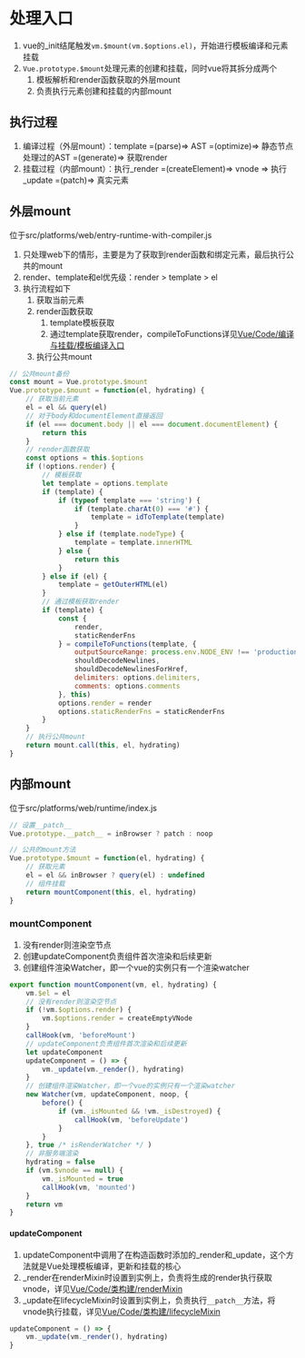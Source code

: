 # 处理入口
1. vue的_init结尾触发`vm.$mount(vm.$options.el)`，开始进行模板编译和元素挂载
2. `Vue.prototype.$mount`处理元素的创建和挂载，同时vue将其拆分成两个
   1. 模板解析和render函数获取的外层mount
   2. 负责执行元素创建和挂载的内部mount

## 执行过程

1. 编译过程（外层mount）：template =(parse)=> AST =(optimize)=> 静态节点处理过的AST =(generate)=> 获取render
2. 挂载过程（内部mount）：执行_render =(createElement)=> vnode => 执行_update =(patch)=> 真实元素

## 外层mount

位于src/platforms/web/entry-runtime-with-compiler.js

1. 只处理web下的情形，主要是为了获取到render函数和绑定元素，最后执行公共的mount
2. render、template和el优先级：render > template > el
3. 执行流程如下
   1. 获取当前元素
   2. render函数获取
      1. template模板获取
      2. 通过template获取render，compileToFunctions详见[Vue/Code/编译与挂载/模板编译入口](./02-模板编译入口.md)
   3. 执行公共mount

```js
// 公共mount备份
const mount = Vue.prototype.$mount
Vue.prototype.$mount = function(el, hydrating) {
    // 获取当前元素
    el = el && query(el)
    // 对于body和documentElement直接返回
    if (el === document.body || el === document.documentElement) {
        return this
    }
    // render函数获取
    const options = this.$options
    if (!options.render) {
        // 模板获取
        let template = options.template
        if (template) {
            if (typeof template === 'string') {
                if (template.charAt(0) === '#') {
                    template = idToTemplate(template)
                }
            } else if (template.nodeType) {
                template = template.innerHTML
            } else {
                return this
            }
        } else if (el) {
            template = getOuterHTML(el)
        }
        // 通过模板获取render
        if (template) {
            const {
                render,
                staticRenderFns
            } = compileToFunctions(template, {
                outputSourceRange: process.env.NODE_ENV !== 'production',
                shouldDecodeNewlines,
                shouldDecodeNewlinesForHref,
                delimiters: options.delimiters,
                comments: options.comments
            }, this)
            options.render = render
            options.staticRenderFns = staticRenderFns
        }
    }
    // 执行公共mount
    return mount.call(this, el, hydrating)
}
```

## 内部mount

位于src/platforms/web/runtime/index.js

```js
// 设置__patch__
Vue.prototype.__patch__ = inBrowser ? patch : noop

// 公共的mount方法
Vue.prototype.$mount = function(el, hydrating) {
    // 获取元素
    el = el && inBrowser ? query(el) : undefined
    // 组件挂载
    return mountComponent(this, el, hydrating)
}
```

### mountComponent

1. 没有render则渲染空节点
2. 创建updateComponent负责组件首次渲染和后续更新
3. 创建组件渲染Watcher，即一个vue的实例只有一个渲染watcher

```js
export function mountComponent(vm, el, hydrating) {
    vm.$el = el
    // 没有render则渲染空节点
    if (!vm.$options.render) {
        vm.$options.render = createEmptyVNode
    }
    callHook(vm, 'beforeMount')
    // updateComponent负责组件首次渲染和后续更新
    let updateComponent
    updateComponent = () => {
        vm._update(vm._render(), hydrating)
    }
    // 创建组件渲染Watcher，即一个vue的实例只有一个渲染watcher
    new Watcher(vm, updateComponent, noop, {
        before() {
            if (vm._isMounted && !vm._isDestroyed) {
                callHook(vm, 'beforeUpdate')
            }
        }
    }, true /* isRenderWatcher */ )
    // 非服务端渲染
    hydrating = false
    if (vm.$vnode == null) {
        vm._isMounted = true
        callHook(vm, 'mounted')
    }
    return vm
}
```

#### updateComponent

1. updateComponent中调用了在构造函数时添加的_render和_update，这个方法就是Vue处理模板编译，更新和挂载的核心
2. _render在renderMixin时设置到实例上，负责将生成的render执行获取vnode，详见[Vue/Code/类构建/renderMixin](../01-类构建/06-renderMixin.md)
3. _update在lifecycleMixin时设置到实例上，负责执行`__patch__`方法，将vnode执行挂载，详见[Vue/Code/类构建/lifecycleMixin](../01-类构建/05-lifecycleMixin.md)

```js
updateComponent = () => {
    vm._update(vm._render(), hydrating)
}
```
